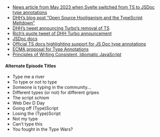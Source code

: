 - [News article from May 2023 when Svelte switched from TS to JSDoc type annotations ](https://devclass.com/2023/05/11/typescript-is-not-worth-it-for-developing-libraries-says-svelte-author-as-team-switches-to-javascript-and-jsdoc/)
- [DHH’s blog post “Open Source Hooliganism and the TypeScript Meltdown”](https://world.hey.com/dhh/open-source-hooliganism-and-the-typescript-meltdown-a474bfda)
- [DHH’s tweet announcing Turbo’s removal of TS](https://twitter.com/dhh/status/1699427078586716327)
- [Rich’s quote tweet of DHH Turbo announcement](https://x.com/rich_harris/status/1699490194565578882)
- [JSDoc docs](https://jsdoc.app/)
- [Official TS docs highlighting support for JS Doc type annotations](https://www.typescriptlang.org/docs/handbook/jsdoc-supported-types.html)
- [ECMA proposal for Type Annotations](https://tc39.es/proposal-type-annotations/)
- [Principles of Writing Consistent, Idiomatic JavaScript](https://github.com/rwaldron/idiomatic.js/)

#### Alternate Episode Titles

- Type me a river
- To type or not to type
- Someone is typing in the community...
- Different types (or not) for different gripes
- The script schism
- Web Dev D Day
- Going off (Type)Script
- Losing the (Type)Script
- Not my type
- Can't type this
- You fought in the Type Wars?